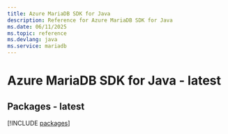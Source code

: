 ```yaml
---
title: Azure MariaDB SDK for Java
description: Reference for Azure MariaDB SDK for Java
ms.date: 06/11/2025
ms.topic: reference
ms.devlang: java
ms.service: mariadb
---
```

# Azure MariaDB SDK for Java - latest
## Packages - latest
[!INCLUDE [packages](mariadb-index.md)]